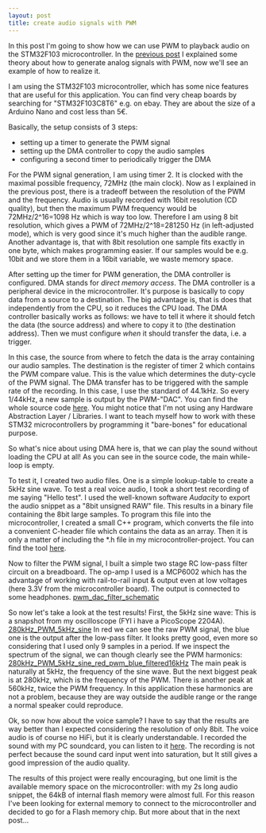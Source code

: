 ```yaml
---
layout: post
title: create audio signals with PWM
---
```


In this post I'm going to show how we can use PWM to playback audio on the STM32F103 microcontroller. In the [previous post](https://marcelmg.github.io/pwm_left_vs_centered/) I explained some theory about how to generate analog signals with PWM, now we'll see an example of how to realize it.

I am using the STM32F103 microcontroller, which has some nice features that are useful for this application. You can find very cheap boards by searching for "STM32F103C8T6" e.g. on ebay. They are about the size of a Arduino Nano and cost less than 5€. 

Basically, the setup consists of 3 steps:
* setting up a timer to generate the PWM signal
* setting up the DMA controller to copy the audio samples
* configuring a second timer to periodically trigger the DMA

For the PWM signal generation, I am using timer 2. It is clocked with the maximal possible frequency, 72MHz (the main clock). Now as I explained in the previous post, there is a tradeoff between the resolution of the PWM and the frequency. Audio is usually recorded with 16bit resolution (CD quality), but then the maximum PWM frequency would be 72MHz/2^16=1098 Hz which is way too low. Therefore I am using 8 bit resolution, which gives a PWM of 72MHz/2^18=281250 Hz (in left-adjusted mode), which is very good since it's much higher than the audible range. Another advantage is, that with 8bit resolution one sample fits exactly in one byte, which makes programming easier. If our samples would be e.g. 10bit and we store them in a 16bit variable, we waste memory space.

After setting up the timer for PWM generation, the DMA controller is configured. DMA stands for *direct memory access*. The DMA controller is a peripheral device in the microcontroller. It's purpose is basically to copy data from a source to a destination. The big advantage is, that is does that independently from the CPU, so it reduces the CPU load. The DMA controller basically works as follows: we have to tell it where it should fetch the data (the source address) and where to copy it to (the destination address). Then we must configure *when* it should transfer the data, i.e. a trigger.

In this case, the source from where to fetch the data is the array containing our audio samples. The destination is the register of timer 2 which contains the PWM compare value. This is the value which determines the duty-cycle of the PWM signal. The DMA transfer has to be triggered with the sample rate of the recording. In this case, I use the standard of 44.1kHz. So every 1/44kHz, a new sample is output by the PWM-"DAC". You can find the whole source code [here](https://github.com/MarcelMG/STM32F103C8T6/tree/master/PWM_DAC_SOUND). You might notice that I'm not using any Hardware Abstraction Layer / Libraries. I want to teach myself how to work with these STM32 microcontrollers by programming it "bare-bones" for educational purpose. 

So what's nice about using DMA here is, that we can play the sound without loading the CPU at all! As you can see in the source code, the main while-loop is empty.

To test it, I created two audio files. One is a simple lookup-table to create a 5kHz sine wave. To test a real voice audio, I took a short test recording of me saying "Hello test". I used the well-known software *Audacity* to export the audio snippet as a "8bit unsigned RAW" file. This results in a binary file containing the 8bit large samples. To program this file into the microcontroller, I created a small C++ program, which converts the file into a convenient C-header file which contains the data as an array. Then it is only a matter of including the *.h file in my microcontroller-project. You can find the tool [here](https://github.com/MarcelMG/Miscellaneous/blob/master/8bit_raw_audio_2_c_header_converter/main.cpp).

Now to filter the PWM signal, I built a simple two stage RC low-pass filter circuit on a breadboard. The op-amp I used is a MCP6002 which has the advantage of working with rail-to-rail input & output even at low voltages (here 3.3V from the microcontroller board). The output is connected to some headphones.
[pwm_dac_filter_schematic](https://raw.githubusercontent.com/MarcelMG/marcelmg.github.io/master/images/pwm_dac_filter_schematic.png)

So now let's take a look at the test results! First, the 5kHz sine wave: This is a snapshot from my oscilloscope (FYI i have a PicoScope 2204A).
[280kHz_PWM_5kHz_sine](https://raw.githubusercontent.com/MarcelMG/marcelmg.github.io/master/images/280kHz_PWM_5kHz_sine.png)
In red we can see the raw PWM signal, the blue one is the output after the low-pass filter. It looks pretty good, even more so considering that I used only 9 samples in a period. If we inspect the spectrum of the signal, we can though clearly see the PWM harmonics:
[280kHz_PWM_5kHz_sine_red_pwm_blue_filtered16kHz](https://raw.githubusercontent.com/MarcelMG/marcelmg.github.io/master/images/280kHz_PWM_5kHz_sine_red_pwm_blue_filtered16kHz.png)
The main peak is naturally at 5kHz, the frequency of the sine wave. But the next biggest peak is at 280kHz, which is the frequency of the PWM. There is another peak at 560kHz, twice the PWM frequency. In this application these harmonics are not a problem, because they are way outside the audible range or the range a normal speaker could reproduce.

Ok, so now how about the voice sample? I have to say that the results are way better than I expected considering the resolution of only 8bit. The voice audio is of course no HiFi, but it is clearly understandable. I recorded the sound with my PC soundcard, you can listen to it [here](https://raw.githubusercontent.com/MarcelMG/marcelmg.github.io/master/misc/PWM_DAC_test_sound.mp3). The recording is not perfect because the sound card input went into saturation, but It still gives a good impression of the audio quality.

The results of this project were really encouraging, but one limit is the available memory space on the microcontroller: with my 2s long audio snippet, the 64kB of internal flash memory were almost full. For this reason I've been looking for external memory to connect to the microcontroller and decided to go for a Flash memory chip. But more about that in the next post...

